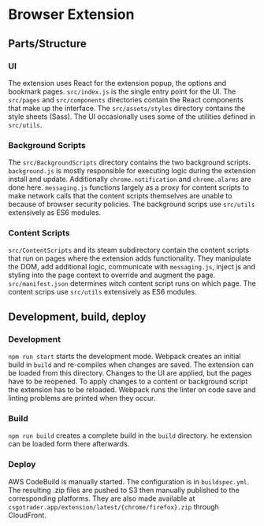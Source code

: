 # Browser Extension
## Parts/Structure
### UI
The extension uses React for the extension popup, the options and bookmark pages.
`src/index.js` is the single entry point for the UI.
The `src/pages` and `src/components` directories contain the React components that make up the interface.
The `src/assets/styles` directory contains the style sheets (Sass).
The UI occasionally uses some of the utilities defined in `src/utils`.

### Background Scripts
The `src/BackgroundScripts` directory contains the two background scripts.
`background.js` is mostly responsible for executing logic during the extension install and update.
Additionally `chrome.notification` and `chrome.alarms` are done here.
`messaging.js` functions largely as a proxy for content scripts to make network calls
that the content scripts themselves are unable to because of browser security policies.
The background scrips use `src/utils` extensively as ES6 modules.

### Content Scripts
`src/ContentScripts` and its steam subdirectory contain the content scripts that run on pages
where the extension adds functionality.
They manipulate the DOM, add additional logic, communicate with `messaging.js`,
inject js and styling into the page context to override and augment the page.
`src/manifest.json` determines witch content script runs on which page.
The content scrips use `src/utils` extensively as ES6 modules.

## Development, build, deploy
### Development
`npm run start` starts the development mode.
Webpack creates an initial build in `build` and re-compiles when changes are saved.
The extension can be loaded from this directory.
Changes to the UI are applied, but the pages have to be reopened.
To apply changes to a content or background script the extension has to be reloaded. 
Webpack runs the linter on code save and linting problems are printed when they occur.

### Build
`npm run build` creates a complete build in the `build` directory. 
he extension can be loaded form there afterwards.

### Deploy
AWS CodeBuild is manually started. The configuration is in `buildspec.yml`.
The resulting .zip files are pushed to S3 then manually published to the corresponding platforms.
They are also made available at `csgotrader.app/extension/latest/{chrome/firefox}.zip`
through CloudFront.